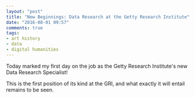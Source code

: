 ```yaml
---
layout: "post"
title: "New Beginnings: Data Research at the Getty Research Institute"
date: "2016-08-01 09:57"
comments: true
tags:
- art history
- data
- digital humanities
---
```


Today marked my first day on the job as the Getty Research Institute's new Data Research Specialist!

This is the first position of its kind at the GRI, and what exactly it will entail remains to be seen.

